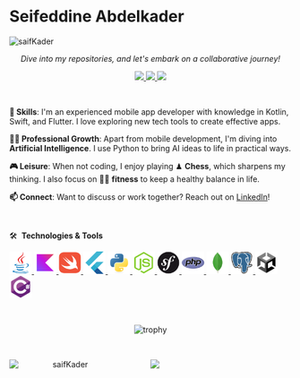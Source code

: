 # Seifeddine Abdelkader

<p align="left">
  <img src="https://komarev.com/ghpvc/?username=saifKader&label=Profile%20views&color=D69254&style=flat" alt="saifKader" />
</p>

<p align="center">
  <i>Dive into my repositories, and let's embark on a collaborative journey!</i>
</p>

<p align="center">
  <a href="https://www.linkedin.com/in/seifeddine-abdelkader-157687215/">
    <img src="https://img.icons8.com/material-outlined/30/D69254/linkedin.png"/>
  </a>
  <a href="https://www.fiverr.com/users/fun0st">
    <img src="https://img.icons8.com/material-outlined/30/D69254/fiverr.png"/>
  </a>
  <a href="https://www.upwork.com/freelancers/~01af48bd7df2e56253">
    <img src="https://img.icons8.com/material-outlined/30/D69254/upwork.png"/>
  </a>
</p>

<br>

**🚀 Skills**: I'm an experienced mobile app developer with knowledge in Kotlin, Swift, and Flutter. I love exploring new tech tools to create effective apps.

**👨‍💻 Professional Growth**: Apart from mobile development, I'm diving into **Artificial Intelligence**. I use Python to bring AI ideas to life in practical ways.

**🎮 Leisure**: When not coding, I enjoy playing ♟ **Chess**, which sharpens my thinking. I also focus on 🏋️‍♂️ **fitness** to keep a healthy balance in life.

**📫 Connect**: Want to discuss or work together? Reach out on [LinkedIn](https://www.linkedin.com/in/seifeddine-abdelkader-157687215/)!

<br>

🛠️&nbsp;&nbsp;**Technologies & Tools**

<p align="left">

<a href="https://www.java.com/" target="_blank" rel="noreferrer"> <img src="https://raw.githubusercontent.com/devicons/devicon/master/icons/java/java-original.svg" alt="java" width="40" height="40"/> </a>
<a href="https://kotlinlang.org/" target="_blank" rel="noreferrer"> <img src="https://raw.githubusercontent.com/devicons/devicon/master/icons/kotlin/kotlin-original.svg" alt="kotlin" width="40" height="40"/> </a>
<a href="https://developer.apple.com/swift/" target="_blank" rel="noreferrer"> <img src="https://raw.githubusercontent.com/devicons/devicon/master/icons/swift/swift-original.svg" alt="swift" width="40" height="40"/> </a>
<a href="https://flutter.dev/" target="_blank" rel="noreferrer"> <img src="https://raw.githubusercontent.com/devicons/devicon/master/icons/flutter/flutter-original.svg" alt="flutter" width="40" height="40"/> </a>
<a href="https://www.python.org/" target="_blank" rel="noreferrer"> <img src="https://raw.githubusercontent.com/devicons/devicon/master/icons/python/python-original.svg" alt="python" width="40" height="40"/> </a>
<a href="https://nodejs.org/" target="_blank" rel="noreferrer"> <img src="https://raw.githubusercontent.com/devicons/devicon/master/icons/nodejs/nodejs-original.svg" alt="nodejs" width="40" height="40"/> </a>
<a href="https://symfony.com/" target="_blank" rel="noreferrer"> <img src="https://raw.githubusercontent.com/devicons/devicon/master/icons/symfony/symfony-original.svg" alt="symfony" width="40" height="40"/> </a>
<a href="https://www.php.net/" target="_blank" rel="noreferrer"> <img src="https://raw.githubusercontent.com/devicons/devicon/master/icons/php/php-original.svg" alt="php" width="40" height="40"/> </a>
<a href="https://www.mongodb.com/" target="_blank" rel="noreferrer"> <img src="https://raw.githubusercontent.com/devicons/devicon/master/icons/mongodb/mongodb-original.svg" alt="mongodb" width="40" height="40"/> </a>
<a href="https://www.postgresql.org/" target="_blank" rel="noreferrer"> <img src="https://raw.githubusercontent.com/devicons/devicon/master/icons/postgresql/postgresql-original.svg" alt="postgresql" width="40" height="40"/> </a>
<a href="https://unity.com/" target="_blank" rel="noreferrer"> <img src="https://raw.githubusercontent.com/devicons/devicon/master/icons/unity/unity-original.svg" alt="unity" width="40" height="40"/> </a>
<a href="https://docs.microsoft.com/en-us/dotnet/csharp/" target="_blank" rel="noreferrer"> <img src="https://raw.githubusercontent.com/devicons/devicon/master/icons/csharp/csharp-original.svg" alt="csharp" width="40" height="40"/> </a>


</p>

<br>

<p align="center">
 <img src="https://github-profile-trophy.vercel.app/?username=saifKader&margin-w=15&row=1&column=6&no-bg=true&no-frame=true&theme=darkhub" alt="trophy" />
</p>

<br>

<p align="center">
    <img align="left" width="40%" src="https://github-readme-stats.vercel.app/api/top-langs?username=saifKader&show_icons=true&locale=en&layout=compact&theme=github_dark&hide_border=true" alt="saifKader" />
    <img align="right" width="50%" src="https://github-readme-streak-stats.herokuapp.com?user=saifKader&theme=github-dark&hide_border=true&date_format=j%20M%5B%20Y%5D"/>
</p>

